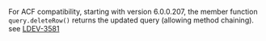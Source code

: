 For ACF compatibility, starting with version 6.0.0.207, the member function `query.deleteRow()` returns the updated query (allowing method chaining). see [LDEV-3581](https://luceeserver.atlassian.net/browse/LDEV-3581)